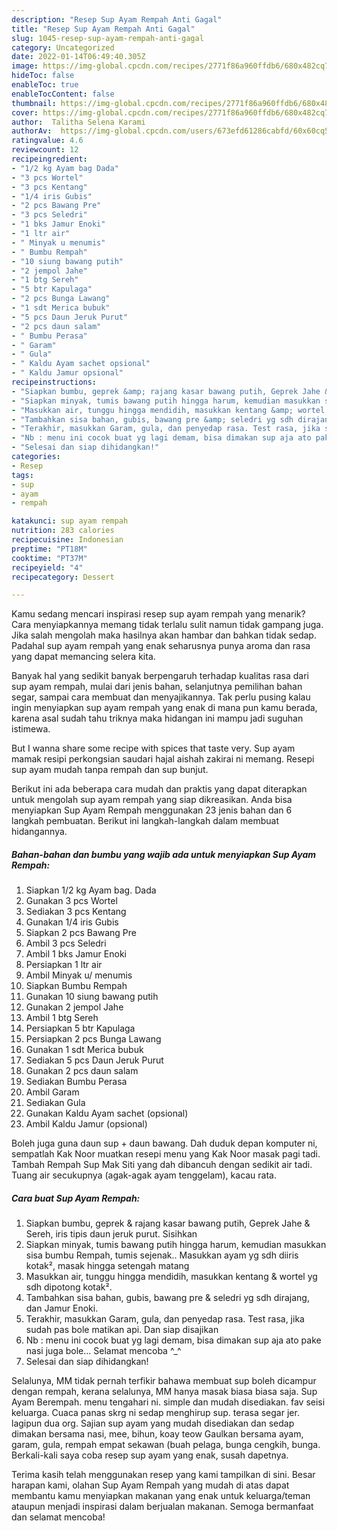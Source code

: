 ```yaml
---
description: "Resep Sup Ayam Rempah Anti Gagal"
title: "Resep Sup Ayam Rempah Anti Gagal"
slug: 1045-resep-sup-ayam-rempah-anti-gagal
category: Uncategorized
date: 2022-01-14T06:49:40.305Z
image: https://img-global.cpcdn.com/recipes/2771f86a960ffdb6/680x482cq70/sup-ayam-rempah-foto-resep-utama.jpg
hideToc: false
enableToc: true
enableTocContent: false
thumbnail: https://img-global.cpcdn.com/recipes/2771f86a960ffdb6/680x482cq70/sup-ayam-rempah-foto-resep-utama.jpg
cover: https://img-global.cpcdn.com/recipes/2771f86a960ffdb6/680x482cq70/sup-ayam-rempah-foto-resep-utama.jpg
author:  Talitha Selena Karami
authorAv:  https://img-global.cpcdn.com/users/673efd61286cabfd/60x60cq50/avatar.jpg
ratingvalue: 4.6
reviewcount: 12
recipeingredient:
- "1/2 kg Ayam bag Dada"
- "3 pcs Wortel"
- "3 pcs Kentang"
- "1/4 iris Gubis"
- "2 pcs Bawang Pre"
- "3 pcs Seledri"
- "1 bks Jamur Enoki"
- "1 ltr air"
- " Minyak u menumis"
- " Bumbu Rempah"
- "10 siung bawang putih"
- "2 jempol Jahe"
- "1 btg Sereh"
- "5 btr Kapulaga"
- "2 pcs Bunga Lawang"
- "1 sdt Merica bubuk"
- "5 pcs Daun Jeruk Purut"
- "2 pcs daun salam"
- " Bumbu Perasa"
- " Garam"
- " Gula"
- " Kaldu Ayam sachet opsional"
- " Kaldu Jamur opsional"
recipeinstructions:
- "Siapkan bumbu, geprek &amp; rajang kasar bawang putih, Geprek Jahe &amp; Sereh, iris tipis daun jeruk purut. Sisihkan"
- "Siapkan minyak, tumis bawang putih hingga harum, kemudian masukkan sisa bumbu Rempah, tumis sejenak.. Masukkan ayam yg sdh diiris kotak², masak hingga setengah matang"
- "Masukkan air, tunggu hingga mendidih, masukkan kentang &amp; wortel yg sdh dipotong kotak²."
- "Tambahkan sisa bahan, gubis, bawang pre &amp; seledri yg sdh dirajang, dan Jamur Enoki."
- "Terakhir, masukkan Garam, gula, dan penyedap rasa. Test rasa, jika sudah pas bole matikan api. Dan siap disajikan"
- "Nb : menu ini cocok buat yg lagi demam, bisa dimakan sup aja ato pake nasi juga bole... Selamat mencoba ^_^"
- "Selesai dan siap dihidangkan!"
categories:
- Resep
tags:
- sup
- ayam
- rempah

katakunci: sup ayam rempah 
nutrition: 283 calories
recipecuisine: Indonesian
preptime: "PT18M"
cooktime: "PT37M"
recipeyield: "4"
recipecategory: Dessert

---
```



Kamu sedang mencari inspirasi resep sup ayam rempah yang menarik? Cara menyiapkannya memang tidak terlalu sulit namun tidak gampang juga. Jika salah mengolah maka hasilnya akan hambar dan bahkan tidak sedap. Padahal sup ayam rempah yang enak seharusnya punya aroma dan rasa yang dapat memancing selera kita.


Banyak hal yang sedikit banyak berpengaruh terhadap kualitas rasa dari sup ayam rempah, mulai dari jenis bahan, selanjutnya pemilihan bahan segar, sampai cara membuat dan menyajikannya. Tak perlu pusing kalau ingin menyiapkan sup ayam rempah yang enak di mana pun kamu berada, karena asal sudah tahu triknya maka hidangan ini mampu jadi suguhan istimewa.

But I wanna share some recipe with spices that taste very. Sup ayam mamak resipi perkongsian saudari hajal aishah zakirai ni memang. Resepi sup ayam mudah tanpa rempah dan sup bunjut.


Berikut ini ada beberapa cara mudah dan praktis yang dapat diterapkan untuk mengolah sup ayam rempah yang siap dikreasikan. Anda bisa menyiapkan Sup Ayam Rempah menggunakan 23 jenis bahan dan 6 langkah pembuatan. Berikut ini langkah-langkah dalam membuat hidangannya.

<!--inarticleads1-->

##### Bahan-bahan dan bumbu yang wajib ada untuk menyiapkan Sup Ayam Rempah:

1. Siapkan 1/2 kg Ayam bag. Dada
1. Gunakan 3 pcs Wortel
1. Sediakan 3 pcs Kentang
1. Gunakan 1/4 iris Gubis
1. Siapkan 2 pcs Bawang Pre
1. Ambil 3 pcs Seledri
1. Ambil 1 bks Jamur Enoki
1. Persiapkan 1 ltr air
1. Ambil  Minyak u/ menumis
1. Siapkan  Bumbu Rempah
1. Gunakan 10 siung bawang putih
1. Gunakan 2 jempol Jahe
1. Ambil 1 btg Sereh
1. Persiapkan 5 btr Kapulaga
1. Persiapkan 2 pcs Bunga Lawang
1. Gunakan 1 sdt Merica bubuk
1. Sediakan 5 pcs Daun Jeruk Purut
1. Gunakan 2 pcs daun salam
1. Sediakan  Bumbu Perasa
1. Ambil  Garam
1. Sediakan  Gula
1. Gunakan  Kaldu Ayam sachet (opsional)
1. Ambil  Kaldu Jamur (opsional)


Boleh juga guna daun sup + daun bawang. Dah duduk depan komputer ni, sempatlah Kak Noor muatkan resepi menu yang Kak Noor masak pagi tadi. Tambah Rempah Sup Mak Siti yang dah dibancuh dengan sedikit air tadi. Tuang air secukupnya (agak-agak ayam tenggelam), kacau rata. 

<!--inarticleads2-->

##### Cara buat Sup Ayam Rempah:

1. Siapkan bumbu, geprek &amp; rajang kasar bawang putih, Geprek Jahe &amp; Sereh, iris tipis daun jeruk purut. Sisihkan
1. Siapkan minyak, tumis bawang putih hingga harum, kemudian masukkan sisa bumbu Rempah, tumis sejenak.. Masukkan ayam yg sdh diiris kotak², masak hingga setengah matang
1. Masukkan air, tunggu hingga mendidih, masukkan kentang &amp; wortel yg sdh dipotong kotak².
1. Tambahkan sisa bahan, gubis, bawang pre &amp; seledri yg sdh dirajang, dan Jamur Enoki.
1. Terakhir, masukkan Garam, gula, dan penyedap rasa. Test rasa, jika sudah pas bole matikan api. Dan siap disajikan
1. Nb : menu ini cocok buat yg lagi demam, bisa dimakan sup aja ato pake nasi juga bole... Selamat mencoba ^_^
1. Selesai dan siap dihidangkan!

Selalunya, MM tidak pernah terfikir bahawa membuat sup boleh dicampur dengan rempah, kerana selalunya, MM hanya masak biasa biasa saja. Sup Ayam Berempah. menu tengahari ni. simple dan mudah disediakan. fav seisi keluarga. Cuaca panas skrg ni sedap menghirup sup. terasa segar jer. lagipun dua org. Sajian sup ayam yang mudah disediakan dan sedap dimakan bersama nasi, mee, bihun, koay teow Gaulkan bersama ayam, garam, gula, rempah empat sekawan (buah pelaga, bunga cengkih, bunga. Berkali-kali saya coba resep sup ayam yang enak, susah dapetnya. 

Terima kasih telah menggunakan resep yang kami tampilkan di sini. Besar harapan kami, olahan Sup Ayam Rempah yang mudah di atas dapat membantu kamu menyiapkan makanan yang enak untuk keluarga/teman ataupun menjadi inspirasi dalam berjualan makanan. Semoga bermanfaat dan selamat mencoba!
